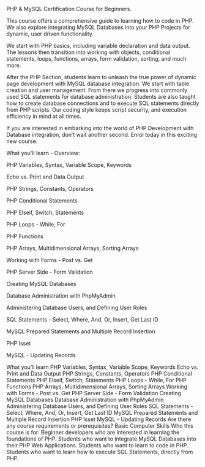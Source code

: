 PHP & MySQL Certification Course for Beginners.

This course offers a comprehensive guide to learning how to code in PHP. We also explore integrating MySQL Databases into your PHP Projects for dynamic, user driven functionality.

We start with PHP basics, including variable declaration and data output. The lessons then transition into working with objects, conditional statements, loops, functions, arrays, form validation, sorting, and much more.

After the PHP Section, students learn to unleash the true power of dynamic page development with MySQL database integration. We start with table creation and user management. From there we progress into commonly used SQL statements for database administration. Students are also taught how to create database connections and to execute SQL statements directly from PHP scripts. Our coding style keeps script security, and execution efficiency in mind at all times.

If you are interested in embarking into the world of PHP Development with Database integration, don’t wait another second. Enrol today in this exciting new course.

What you'll learn - Overview:

PHP Variables, Syntax, Variable Scope, Keywords

Echo vs. Print and Data Output

PHP Strings, Constants, Operators

PHP Conditional Statements

PHP Elseif, Switch, Statements

PHP Loops - While, For

PHP Functions

PHP Arrays, Multidimensional Arrays, Sorting Arrays

Working with Forms - Post vs. Get

PHP Server Side - Form Validation

Creating MySQL Databases

Database Administration with PhpMyAdmin

Administering Database Users, and Defining User Roles

SQL Statements - Select, Where, And, Or, Insert, Get Last ID

MySQL Prepared Statements and Multiple Record Insertion

PHP Isset

MySQL - Updating Records

What you’ll learn
PHP Variables, Syntax, Variable Scope, Keywords
Echo vs. Print and Data Output
PHP Strings, Constants, Operators
PHP Conditional Statements
PHP Elseif, Switch, Statements
PHP Loops - While, For
PHP Functions
PHP Arrays, Multidimensional Arrays, Sorting Arrays
Working with Forms - Post vs. Get
PHP Server Side - Form Validation
Creating MySQL Databases
Database Administration with PhpMyAdmin
Administering Database Users, and Defining User Roles
SQL Statements - Select, Where, And, Or, Insert, Get Last ID
MySQL Prepared Statements and Multiple Record Insertion
PHP Isset
MySQL - Updating Records
Are there any course requirements or prerequisites?
Basic Computer Skills
Who this course is for:
Beginner developers who are interested in learning the foundations of PHP.
Students who want to integrate MySQL Databases into their PHP Web Applications.
Students who want to learn to code in PHP.
Students who want to learn how to execute SQL Statements, directly from PHP.
